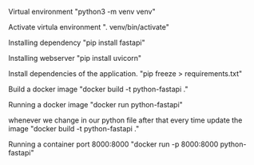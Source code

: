 Virtual environment
  "python3 -m venv venv"

Activate virtula environment
  ". venv/bin/activate"

Installing dependency
  "pip install fastapi"

Installing webserver
  "pip install uvicorn"

Install dependencies of the application.
  "pip freeze > requirements.txt"

Build a docker image 
  "docker build -t python-fastapi ."

Running a docker image
  "docker run python-fastapi"

whenever we change in our python file after that every time update the image
  "docker build -t python-fastapi ."

Running a container port 8000:8000
  "docker run -p 8000:8000 python-fastapi"

























